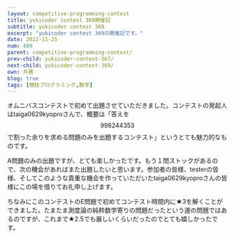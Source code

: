 ```yaml
---
layout: competitive-programming-contest
title: yukicoder contest 369開催記
subtitle: yukicoder contest 369
excerpt: "yukicoder contest 369の開催記です。"
date: 2022-11-25
num: 409
parent: competitive-programming-contest/
prev-child: yukicoder-contest-367/
next-child: yukicoder-contest-369/
own: 共著
blog: true
tags: [競技プログラミング,数学]
---
```


オムニバスコンテストで初めて出題させていただきました。コンテストの発起人はtaiga0629kyoproさんで、概要は「答えを$$998244353$$で割った余りを求める問題のみを出題するコンテスト」というとても魅力的なものです。

A問題のみの出題ですが、とても楽しかったです。もう１問ストックがあるので、次の機会があればまた出題したいと思います。参加者の皆様、testerの皆様、そしてこのような貴重な機会を作っていただいたtaiga0629kyoproさんの皆様にこの場を借りてお礼申し上げます。

ちなみにこのコンテストのE問題で初めてコンテスト時間内に★3を解くことができました。たまたま測度論の純粋数学寄りの問題だったという運の問題ではあるのですが、これまで★2.5でも厳しいくらいだったのでとても嬉しかったです。
